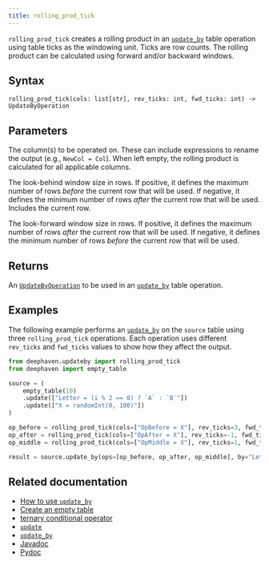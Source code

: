 ```yaml
---
title: rolling_prod_tick
---
```


`rolling_prod_tick` creates a rolling product in an [`update_by`](./updateBy.md) table operation using table ticks as the windowing unit. Ticks are row counts. The rolling product can be calculated using forward and/or backward windows.

## Syntax

```
rolling_prod_tick(cols: list[str], rev_ticks: int, fwd_ticks: int) -> UpdateByOperation
```

## Parameters

<ParamTable>
<Param name="cols" type="list[str]">

The column(s) to be operated on. These can include expressions to rename the output (e.g., `NewCol = Col`). When left empty, the rolling product is calculated for all applicable columns.

</Param>
<Param name="rev_ticks" type="int">

The look-behind window size in rows. If positive, it defines the maximum number of rows _before_ the current row that will be used. If negative, it defines the minimum number of rows _after_ the current row that will be used. Includes the current row.

</Param>
<Param name="fwd_ticks" type="int">

The look-forward window size in rows. If positive, it defines the maximum number of rows _after_ the current row that will be used. If negative, it defines the minimum number of rows _before_ the current row that will be used.

</Param>
</ParamTable>

## Returns

An [`UpdateByOperation`](./updateBy.md#parameters) to be used in an [`update_by`](./updateBy.md) table operation.

## Examples

The following example performs an [`update_by`](./updateBy.md) on the `source` table using three `rolling_prod_tick` operations. Each operation uses different `rev_ticks` and `fwd_ticks` values to show how they affect the output.

```python order=source,result
from deephaven.updateby import rolling_prod_tick
from deephaven import empty_table

source = (
    empty_table(10)
    .update(["Letter = (i % 2 == 0) ? `A` : `B`"])
    .update(["X = randomInt(0, 100)"])
)

op_before = rolling_prod_tick(cols=["OpBefore = X"], rev_ticks=3, fwd_ticks=-1)
op_after = rolling_prod_tick(cols=["OpAfter = X"], rev_ticks=-1, fwd_ticks=3)
op_middle = rolling_prod_tick(cols=["OpMiddle = X"], rev_ticks=1, fwd_ticks=1)

result = source.update_by(ops=[op_before, op_after, op_middle], by="Letter")
```

## Related documentation

- [How to use `update_by`](../../../how-to-guides/use-update-by.md)
- [Create an empty table](../../../how-to-guides/new-and-empty-table.md#empty_table)
- [ternary conditional operator](../../../how-to-guides/ternary-if-how-to.md)
- [`update`](../select/update.md)
- [`update_by`](./updateBy.md)
- [Javadoc](https://deephaven.io/core/javadoc/io/deephaven/api/updateby/UpdateByOperation.html#RollingProduct(long,long,java.lang.String...))
- [Pydoc](/core/pydoc/code/deephaven.updateby.html#deephaven.updateby.rolling_prod_tick)
